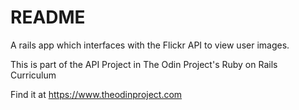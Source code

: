 # README

A rails app which interfaces with the Flickr API to view user images.

This is part of the API Project in The Odin Project's Ruby on Rails Curriculum

Find it at https://www.theodinproject.com